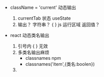- className = 'current'  动态输出 
    1. currentTab 状态    useState
    2. 输出？ 字符串？
        { } js 运行区域  返回值？ 

- react 动态类名输出
    1. 引号内 { } 无效
    2. 多类名输出麻烦
        - classnames npm 
        - classnames('item',{类名:boolen}) 
    3. 